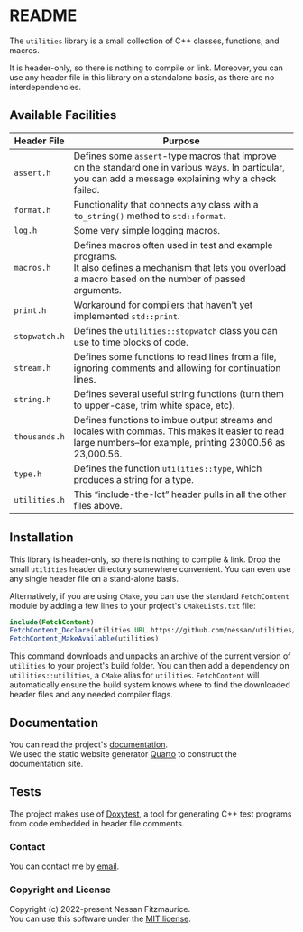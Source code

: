 # README

The `utilities` library is a small collection of C++ classes, functions, and macros.

It is header-only, so there is nothing to compile or link.
Moreover, you can use any header file in this library on a standalone basis, as there are no interdependencies.

## Available Facilities

| Header File   | Purpose                                                                                                                                                          |
| ------------- | ---------------------------------------------------------------------------------------------------------------------------------------------------------------- |
| `assert.h`    | Defines some `assert`-type macros that improve on the standard one in various ways. In particular, you can add a message explaining why a check failed.          |
| `format.h`    | Functionality that connects any class with a `to_string()` method to `std::format`.                                                                              |
| `log.h`       | Some very simple logging macros.                                                                                                                                 |
| `macros.h`    | Defines macros often used in test and example programs. <br/>It also defines a mechanism that lets you overload a macro based on the number of passed arguments. |
| `print.h`     | Workaround for compilers that haven't yet implemented `std::print`.                                                                                              |
| `stopwatch.h` | Defines the `utilities::stopwatch` class you can use to time blocks of code.                                                                                     |
| `stream.h`    | Defines some functions to read lines from a file, ignoring comments and allowing for continuation lines.                                                         |
| `string.h`    | Defines several useful string functions (turn them to upper-case, trim white space, etc).                                                                        |
| `thousands.h` | Defines functions to imbue output streams and locales with commas. This makes it easier to read large numbers–for example, printing 23000.56 as 23,000.56.       |
| `type.h`      | Defines the function `utilities::type`, which produces a string for a type.                                                                                      |
| `utilities.h` | This “include-the-lot” header pulls in all the other files above.                                                                                                |

## Installation

This library is header-only, so there is nothing to compile & link. Drop the small `utilities` header directory somewhere convenient. You can even use any single header file on a stand-alone basis.

Alternatively, if you are using `CMake`, you can use the standard `FetchContent` module by adding a few lines to your project's `CMakeLists.txt` file:

```cmake
include(FetchContent)
FetchContent_Declare(utilities URL https://github.com/nessan/utilities/releases/download/current/utilities.zip)
FetchContent_MakeAvailable(utilities)
```

This command downloads and unpacks an archive of the current version of `utilities` to your project's build folder. You can then add a dependency on `utilities::utilities`, a `CMake` alias for `utilities`. `FetchContent` will automatically ensure the build system knows where to find the downloaded header files and any needed compiler flags.

## Documentation

You can read the project's [documentation](https://nessan.github.io/utilities/). \
We used the static website generator [Quarto](https://quarto.org) to construct the documentation site.

## Tests

The project makes use of [Doxytest](https://nessan.github.io/doxytest/), a tool for generating C++ test programs from code embedded in header file comments.

### Contact

You can contact me by [email](mailto:nzznfitz+gh@icloud.com).

### Copyright and License

Copyright (c) 2022-present Nessan Fitzmaurice. \
You can use this software under the [MIT license](https://opensource.org/license/mit).
